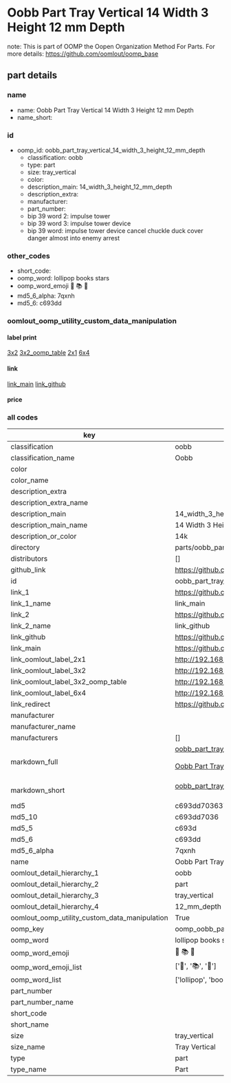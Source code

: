 # Oobb Part Tray Vertical 14 Width 3 Height 12 mm Depth  

note: This is part of OOMP the Oopen Organization Method For Parts. For more details: https://github.com/oomlout/oomp_base

##  part details
  







### name
* name: Oobb Part Tray Vertical 14 Width 3 Height 12 mm Depth
* name_short: 
### id
* oomp_id: oobb_part_tray_vertical_14_width_3_height_12_mm_depth
  * classification: oobb
  * type: part
  * size: tray_vertical
  * color: 
  * description_main: 14_width_3_height_12_mm_depth
  * description_extra: 
  * manufacturer: 
  * part_number: 
  * bip 39 word 2: impulse tower
  * bip 39 word 3: impulse tower device
  * bip 39 word: impulse tower device cancel chuckle duck cover danger almost into enemy arrest

### other_codes
* short_code: 
* oomp_word: lollipop books stars
* oomp_word_emoji :lollipop: :books: :stars:
* md5_6_alpha: 7qxnh
* md5_6: c693dd






### oomlout_oomp_utility_custom_data_manipulation
#### label print
[3x2](http://192.168.1.245:1112/?label=oomp%207qxnh)
[3x2_oomp_table](http://192.168.1.108:1112/?label=oomp%207qxnh)
[2x1](http://192.168.1.242:1112/?label=oomp%207qxnh)
[6x4](http://192.168.1.55:1112/?label=oomp%207qxnh)    

#### link

[link_main](https://github.com/oomlout/oomlout_oomp_version_1_messy/tree/main/parts/oobb_part_tray_vertical_14_width_3_height_12_mm_depth) [link_github](https://github.com/oomlout/oomlout_oomp_version_1_messy/tree/main/parts/oobb_part_tray_vertical_14_width_3_height_12_mm_depth)                             

#### price







### all codes 
| key | value |  
| --- | --- |  
| classification | oobb |  
| classification_name | Oobb |  
| color |  |  
| color_name |  |  
| description_extra |  |  
| description_extra_name |  |  
| description_main | 14_width_3_height_12_mm_depth |  
| description_main_name | 14 Width 3 Height 12 mm Depth |  
| description_or_color | 14k |  
| directory | parts/oobb_part_tray_vertical_14_width_3_height_12_mm_depth |  
| distributors | [] |  
| github_link | https://github.com/oomlout/oomlout_oomp_part_src/tree/main/parts/oobb_part_tray_vertical_14_width_3_height_12_mm_depth |  
| id | oobb_part_tray_vertical_14_width_3_height_12_mm_depth |  
| link_1 | https://github.com/oomlout/oomlout_oomp_version_1_messy/tree/main/parts/oobb_part_tray_vertical_14_width_3_height_12_mm_depth |  
| link_1_name | link_main |  
| link_2 | https://github.com/oomlout/oomlout_oomp_version_1_messy/tree/main/parts/oobb_part_tray_vertical_14_width_3_height_12_mm_depth |  
| link_2_name | link_github |  
| link_github | https://github.com/oomlout/oomlout_oomp_version_1_messy/tree/main/parts/oobb_part_tray_vertical_14_width_3_height_12_mm_depth |  
| link_main | https://github.com/oomlout/oomlout_oomp_version_1_messy/tree/main/parts/oobb_part_tray_vertical_14_width_3_height_12_mm_depth |  
| link_oomlout_label_2x1 | http://192.168.1.242:1112/?label=oomp%207qxnh |  
| link_oomlout_label_3x2 | http://192.168.1.245:1112/?label=oomp%207qxnh |  
| link_oomlout_label_3x2_oomp_table | http://192.168.1.108:1112/?label=oomp%207qxnh |  
| link_oomlout_label_6x4 | http://192.168.1.55:1112/?label=oomp%207qxnh |  
| link_redirect | https://github.com/oomlout/oomlout_oomp_version_1_messy/tree/main/parts/oobb_part_tray_vertical_14_width_3_height_12_mm_depth |  
| manufacturer |  |  
| manufacturer_name |  |  
| manufacturers | [] |  
| markdown_full | [oobb_part_tray_vertical_14_width_3_height_12_mm_depth](none)<br>[](none)<br>[Oobb Part Tray Vertical 14 Width 3 Height 12 Mm Depth](none)<br><br> |  
| markdown_short | [oobb_part_tray_vertical_14_width_3_height_12_mm_depth](none)<br><br> |  
| md5 | c693dd70363766310f14421279798b91 |  
| md5_10 | c693dd7036 |  
| md5_5 | c693d |  
| md5_6 | c693dd |  
| md5_6_alpha | 7qxnh |  
| name | Oobb Part Tray Vertical 14 Width 3 Height 12 mm Depth |  
| oomlout_detail_hierarchy_1 | oobb |  
| oomlout_detail_hierarchy_2 | part |  
| oomlout_detail_hierarchy_3 | tray_vertical |  
| oomlout_detail_hierarchy_4 | 12_mm_depth |  
| oomlout_oomp_utility_custom_data_manipulation | True |  
| oomp_key | oomp_oobb_part_tray_vertical_14_width_3_height_12_mm_depth |  
| oomp_word | lollipop books stars |  
| oomp_word_emoji | :lollipop: :books: :stars: |  
| oomp_word_emoji_list | [':lollipop:', ':books:', ':stars:'] |  
| oomp_word_list | ['lollipop', 'books', 'stars'] |  
| part_number |  |  
| part_number_name |  |  
| short_code |  |  
| short_name |  |  
| size | tray_vertical |  
| size_name | Tray Vertical |  
| type | part |  
| type_name | Part |  
